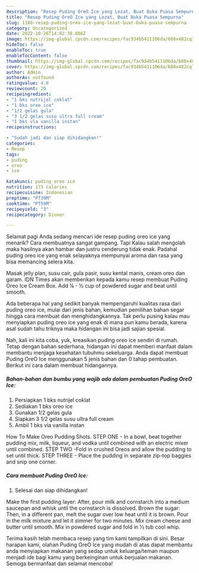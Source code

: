 ```yaml
---
description: "Resep Puding OreO Ice yang Lezat, Buat Buka Puasa Sempurna"
title: "Resep Puding OreO Ice yang Lezat, Buat Buka Puasa Sempurna"
slug: 1188-resep-puding-oreo-ice-yang-lezat-buat-buka-puasa-sempurna
category: Uncategorized
date: 2022-10-26T14:02:38.886Z
image: https://img-global.cpcdn.com/recipes/fac934b5411106da/680x482cq70/puding-oreo-ice-foto-resep-utama.jpg
hideToc: false
enableToc: true
enableTocContent: false
thumbnail: https://img-global.cpcdn.com/recipes/fac934b5411106da/680x482cq70/puding-oreo-ice-foto-resep-utama.jpg
cover: https://img-global.cpcdn.com/recipes/fac934b5411106da/680x482cq70/puding-oreo-ice-foto-resep-utama.jpg
author: Admin
authorAv: notfound
ratingvalue: 4.8
reviewcount: 20
recipeingredient:
- "1 bks nutrijel coklat"
- "1 bks oreo ice"
- "1/2 gelas gula"
- "3 1/2 gelas susu ultra full cream"
- "1 bks vla vanilla instan"
recipeinstructions:

- "Sudah jadi dan siap dihidangkan!"
categories:
- Resep
tags:
- puding
- oreo
- ice

katakunci: puding oreo ice 
nutrition: 173 calories
recipecuisine: Indonesian
preptime: "PT39M"
cooktime: "PT59M"
recipeyield: "3"
recipecategory: Dinner

---
```



Selamat pagi Anda sedang mencari ide resep puding oreo ice yang menarik? Cara membuatnya sangat gampang. Tapi Kalau salah mengolah maka hasilnya akan hambar dan justru cenderung tidak enak. Padahal puding oreo ice yang enak selayaknya mempunyai aroma dan rasa yang bisa memancing selera kita.


Masak jelly plan, susu cair, gula pasir, susu kental manis, cream oreo dan garam. IDN Times akan memberikan kepada kamu resep membuat Puding Oreo Ice Cream Box. Add ¼ - ½ cup of powdered sugar and beat until smooth.

Ada beberapa hal yang sedikit banyak mempengaruhi kualitas rasa dari puding oreo ice, mulai dari jenis bahan, kemudian pemilihan bahan segar hingga cara membuat dan menghidangkannya. Tak perlu pusing kalau mau menyiapkan puding oreo ice yang enak di mana pun kamu berada, karena asal sudah tahu triknya maka hidangan ini bisa jadi sajian spesial.


Nah, kali ini kita coba, yuk, kreasikan puding oreo ice sendiri di rumah. Tetap dengan bahan sederhana, hidangan ini dapat memberi manfaat dalam membantu menjaga kesehatan tubuhmu sekeluarga. Anda dapat membuat Puding OreO Ice menggunakan 5 jenis bahan dan 0 tahap pembuatan. Berikut ini cara dalam membuat hidangannya.

<!--inarticleads1-->

##### Bahan-bahan dan bumbu yang wajib ada dalam pembuatan Puding OreO Ice:

1. Persiapkan 1 bks nutrijel coklat
1. Sediakan 1 bks oreo ice
1. Gunakan 1/2 gelas gula
1. Siapkan 3 1/2 gelas susu ultra full cream
1. Ambil 1 bks vla vanilla instan


How To Make Oreo Pudding Shots. STEP ONE - In a bowl, beat together pudding mix, milk, liqueur, and vodka until combined with an electric mixer until combined. STEP TWO -Fold in crushed Oreos and allow the pudding to set until thick. STEP THREE - Place the pudding in separate zip-top baggies and snip one corner. 

<!--inarticleads2-->

##### Cara membuat Puding OreO Ice:


1. Selesai dan siap dihidangkan!

Make the first pudding layer: After, pour milk and cornstarch into a medium saucepan and whisk until the cornstarch is dissolved. Brown the sugar: Then, in a different pan, melt the sugar over low heat until it is brown. Pour in the milk mixture and let it simmer for two minutes. Mix cream cheese and butter until smooth. Mix in powdered sugar and fold in ⅓ tub cool whip. 

Terima kasih telah membaca resep yang tim kami tampilkan di sini. Besar harapan kami, olahan Puding OreO Ice yang mudah di atas dapat membantu anda menyiapkan makanan yang sedap untuk keluarga/teman maupun menjadi ide bagi kamu yang berkeinginan untuk berjualan makanan. Semoga bermanfaat dan selamat mencoba!
